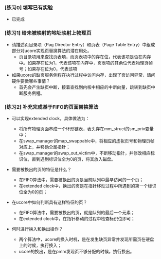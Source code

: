 ### [练习0] 填写已有实验

- 已完成

### [练习1] 给未被映射的地址映射上物理页

- 请描述页目录项（Pag Director Entry）和页表（Page Table Entry）中组成部分对ucore实现页替换算法的潜在用处。
  - 页目录项用来查找页表项，而页表项中的存在位，代表该项是否在内存中。如果存在位为1，代表该项在内存中，页表项的其余位代表物理页帧号；如果存在位为0，代表该项
- 如果ucore的缺页服务例程在执行过程中访问内存，出现了页访问异常，请问硬件要做哪些事情？
  - 首先会产生缺页中断，接着查找到内核中相应的中断向量，跳转到缺页中断服务例程。


### [练习2] 补充完成基于FIFO的页面替换算法

- 可以实现extended clock，具体做法为：
  - 将所有物理页面串成一个环形链表，表头存在mm_struct的sm_priv变量中；
  - 在swap_manager的map_swappable中，将相应的虚拟页号和物理页帧对应上，并移动全局指针；
  - 在swap_manager的swap_out_victim中，不断移动指针，并修改相应标识位，直到遇到标识位全为0的页，将其放入磁盘。
  
- 需要被换出的页的特征是什么？
  - 在FIFO算法中，需要被换出的页是当前队列中最早访问的一个页；
  - 在extended clock中，换出的页是在指针移动过程中所遇到的第一个标识位全为0的页；
- 在ucore中如何判断具有这样特征的页？
  - 在FIFO算法中，需要被换出的页，就是队列的最后一个元素；
  - 在extended clock中，在指针移动的过程中检查标识位即可；
- 何时进行换入和换出操作？
  - 两个算法中，ucore的换入时机，是在发生缺页异常并发现所需页在硬盘上的时候，执行换入；
  - ucore的换出，是在pmm发现页不够分配的时候，执行换出。

